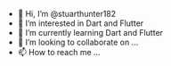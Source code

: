 - 👋 Hi, I’m @stuarthunter182
- 👀 I’m interested in Dart and Flutter
- 🌱 I’m currently learning Dart and Flutter
- 💞️ I’m looking to collaborate on ...
- 📫 How to reach me ...

<!---
stuarthunter182/stuarthunter182 is a ✨ special ✨ repository because its `README.md` (this file) appears on your GitHub profile.
You can click the Preview link to take a look at your changes.
--->

